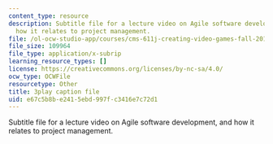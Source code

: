 ```yaml
---
content_type: resource
description: Subtitle file for a lecture video on Agile software development, and
  how it relates to project management.
file: /ol-ocw-studio-app/courses/cms-611j-creating-video-games-fall-2014/e67c5b8be2415ebd997fc3416e7c72d1_UxMpn92vGXs.vtt
file_size: 109964
file_type: application/x-subrip
learning_resource_types: []
license: https://creativecommons.org/licenses/by-nc-sa/4.0/
ocw_type: OCWFile
resourcetype: Other
title: 3play caption file
uid: e67c5b8b-e241-5ebd-997f-c3416e7c72d1
---
```

Subtitle file for a lecture video on Agile software development, and how it relates to project management.